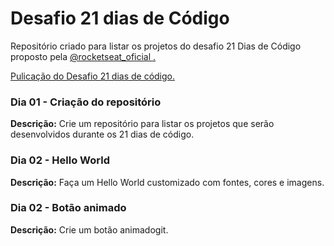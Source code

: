 # Desafio 21 dias de Código
<p>Repositório criado para listar os projetos do desafio 21 Dias de Código proposto pela <a href="https://www.instagram.com/rocketseat_oficial/">@rocketseat_oficial .</a></p>
<p><a href="https://www.instagram.com/p/ChTBg1BpLGU/"> Pulicação do Desafio 21 dias de código.</a></p>

### Dia 01 - Criação do repositório

<strong>Descrição:</strong> Crie um repositório para listar os projetos que serão desenvolvidos durante os 21 dias de código.

### Dia 02 - Hello World

<strong>Descrição:</strong> Faça um Hello World customizado com fontes, cores e imagens.

### Dia 02 - Botão animado

<strong>Descrição:</strong> Crie um botão animadogit.

